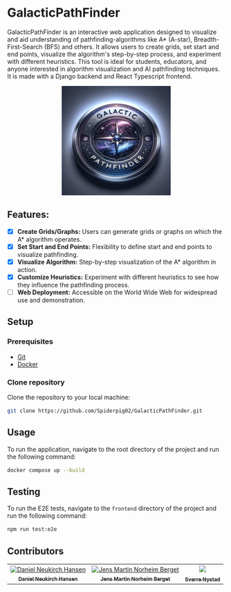 ﻿# GalacticPathFinder

GalacticPathFinder is an interactive web application designed to visualize and aid understanding of pathfinding-algorithms like A* (A-star), Breadth-First-Search (BFS) and others. It allows users to create grids, set start and end points, visualize the algorithm's step-by-step process, and experiment with different heuristics. This tool is ideal for students, educators, and anyone interested in algorithm visualization and AI pathfinding techniques. It is made with a Django backend and React Typescript frontend.

<div align="center">
<img src="docs/images/GalacticPathfinderLogo.png" width="50%">
</div>

## Features:

- [x] **Create Grids/Graphs:** Users can generate grids or graphs on which the A\* algorithm operates.
- [x] **Set Start and End Points:** Flexibility to define start and end points to visualize pathfinding.
- [x] **Visualize Algorithm:** Step-by-step visualization of the A\* algorithm in action.
- [x] **Customize Heuristics:** Experiment with different heuristics to see how they influence the pathfinding process.
- [ ] **Web Deployment:** Accessible on the World Wide Web for widespread use and demonstration.

## Setup

### Prerequisites
- [Git](https://git-scm.com/downloads)
- [Docker](https://www.docker.com/products/docker-desktop/)

### Clone repository
Clone the repository to your local machine:
```bash
git clone https://github.com/Spiderpig02/GalacticPathFinder.git
```

## Usage
To run the application, navigate to the root directory of the project and run the following command:
```bash	
docker compose up --build
```

## Testing
To run the E2E tests, navigate to the `frontend` directory of the project and run the following command:
```bash
npm run test:e2e
```

## Contributors

<table align="center">
  <tr>
    <td align="center">
        <a href="https://github.com/Spiderpig02">
            <img src="https://github.com/Spiderpig02.png?size=100" width="100px;" alt="Daniel Neukirch Hansen"/><br />
            <sub><b>Daniel Neukirch Hansen</b></sub>
        </a>
    </td>
    <td align="center">
        <a href="https://github.com/Jensern1">
            <img src="https://github.com/Jensern1.png?size=100" width="100px;" alt="Jens Martin Norheim Berget"/><br />
            <sub><b>Jens Martin Norheim Berget</b></sub>
        </a>
    </td>
    <td align="center">
        <a href="https://github.com/SverreNystad">
            <img src="https://github.com/SverreNystad.png?size=100" width="100px;"/><br />
            <sub><b>Sverre Nystad</b></sub>
        </a>
    </td>
  </tr>
</table>
